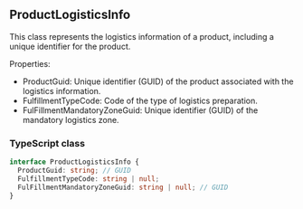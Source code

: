 ﻿## ProductLogisticsInfo

This class represents the logistics information of a product, including a unique identifier for the product.

Properties:
- ProductGuid: Unique identifier (GUID) of the product associated with the logistics information.
- FulfillmentTypeCode: Code of the type of logistics preparation.
- FulFillmentMandatoryZoneGuid: Unique identifier (GUID) of the mandatory logistics zone.

### TypeScript class
```typescript
interface ProductLogisticsInfo {
  ProductGuid: string; // GUID
  FulfillmentTypeCode: string | null;
  FulFillmentMandatoryZoneGuid: string | null; // GUID
}
```